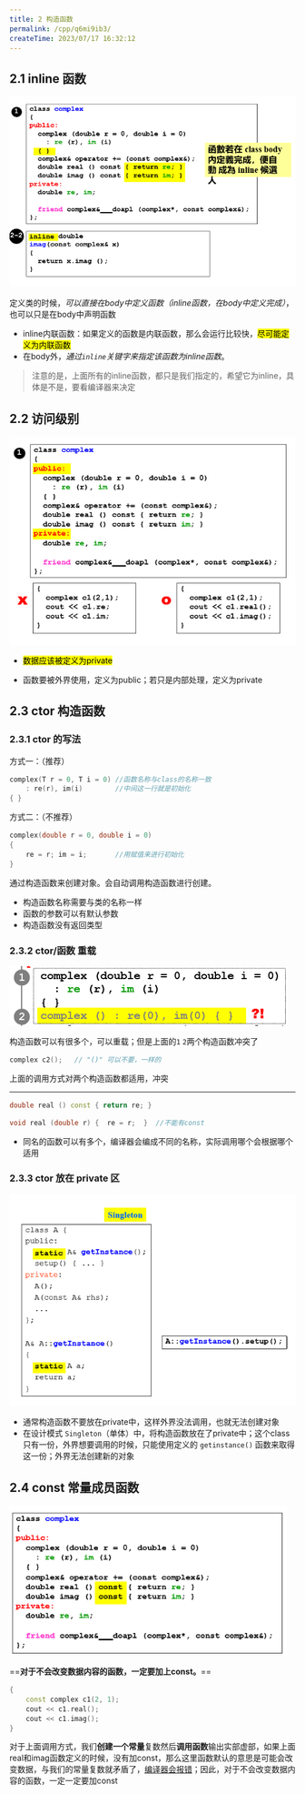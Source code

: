 ```yaml
---
title: 2 构造函数
permalink: /cpp/q6mi9ib3/
createTime: 2023/07/17 16:32:12
---
```


## 2.1 inline 函数

<img src="https://raw.githubusercontent.com/PLUS-WAVE/blog-image/master/img/2023-07-13-20-04-44-image.png" style="zoom: 70%;" />

定义类的时候，*可以直接在body中定义函数（inline函数，在body中定义完成）*，也可以只是在body中声明函数

<!--more-->

- inline内联函数：如果定义的函数是内联函数，那么会运行比较快，<mark>尽可能定义为内联函数</mark>
- 在body外，*通过`inline`关键字来指定该函数为inline函数*。

> 注意的是，上面所有的inline函数，都只是我们指定的，希望它为inline，具体是不是，要看编译器来决定



## 2.2 访问级别

<img src="https://raw.githubusercontent.com/PLUS-WAVE/blog-image/master/img/2023-07-13-20-05-19-image.png" style="zoom: 80%;" />

- <mark>数据应该被定义为private</mark>

- 函数要被外界使用，定义为public；若只是内部处理，定义为private

## 2.3 ctor 构造函数

### 2.3.1 ctor 的写法

方式一：（推荐）

```cpp
complex(T r = 0, T i = 0) //函数名称与class的名称一致
    : re(r), im(i)        //中间这一行就是初始化
{ }
```

方式二：（不推荐）

```cpp
complex(double r = 0, double i = 0)  
{
    re = r; im = i;       //用赋值来进行初始化
}
```

通过构造函数来创建对象。会自动调用构造函数进行创建。

- 构造函数名称需要与类的名称一样
- 函数的参数可以有默认参数
- 构造函数没有返回类型

### 2.3.2 ctor/函数 重载

![](https://raw.githubusercontent.com/PLUS-WAVE/blog-image/master/img/202307160852248.png)

构造函数可以有很多个，可以重载；但是上面的`1` `2`两个构造函数冲突了

```cpp
complex c2();   // "()" 可以不要，一样的
```

上面的调用方式对两个构造函数都适用，冲突

---

```cpp
double real () const { return re; }
```

```cpp
void real (double r) {  re = r;  }  //不能有const
```

- 同名的函数可以有多个，编译器会编成不同的名称，实际调用哪个会根据哪个适用

### 2.3.3 ctor 放在 private 区

<img src="https://raw.githubusercontent.com/PLUS-WAVE/blog-image/master/img/202307160852097.png" style="zoom:80%;" />

- 通常构造函数不要放在private中，这样外界没法调用，也就无法创建对象
- 在设计模式 `Singleton`（单体）中，将构造函数放在了private中；这个class只有一份，外界想要调用的时候，只能使用定义的 `getinstance()` 函数来取得这一份；外界无法创建新的对象

## 2.4 const 常量成员函数

<img src="https://raw.githubusercontent.com/PLUS-WAVE/blog-image/master/img/202307160854481.png" style="zoom:80%;" />

==**对于不会改变数据内容的函数，一定要加上const。**==



```cpp
{
    const complex c1(2, 1);
    cout << c1.real();
    cout << c1.imag();
}
```

对于上面调用方式，我们**创建一个常量**复数然后**调用函数**输出实部虚部，如果上面real和imag函数定义的时候，没有加const，那么这里函数默认的意思是可能会改变数据，与我们的常量复数就矛盾了，<u>编译器会报错</u>；因此，对于不会改变数据内容的函数，一定一定要加const